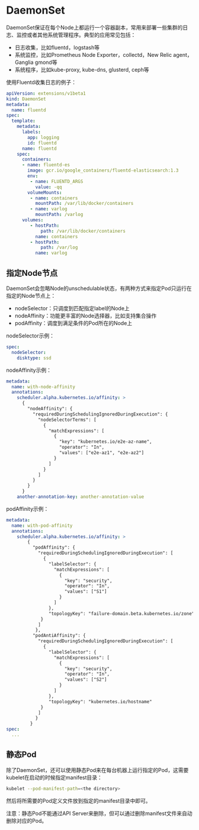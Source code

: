 # DaemonSet

DaemonSet保证在每个Node上都运行一个容器副本，常用来部署一些集群的日志、监控或者其他系统管理程序。典型的应用常见包括：

* 日志收集，比如fluentd，logstash等
* 系统监控，比如Prometheus Node Exporter，collectd，New Relic agent，Ganglia gmond等
* 系统程序，比如kube-proxy, kube-dns, glusterd, ceph等

使用Fluentd收集日志的例子：

```yaml
apiVersion: extensions/v1beta1
kind: DaemonSet
metadata:
  name: fluentd
spec:
  template:
    metadata:
      labels:
        app: logging
        id: fluentd
      name: fluentd
    spec:
      containers:
      - name: fluentd-es
        image: gcr.io/google_containers/fluentd-elasticsearch:1.3
        env:
         - name: FLUENTD_ARGS
           value: -qq
        volumeMounts:
         - name: containers
           mountPath: /var/lib/docker/containers
         - name: varlog
           mountPath: /varlog
      volumes:
         - hostPath:
             path: /var/lib/docker/containers
           name: containers
         - hostPath:
             path: /var/log
           name: varlog
```

## 指定Node节点

DaemonSet会忽略Node的unschedulable状态，有两种方式来指定Pod只运行在指定的Node节点上：

- nodeSelector：只调度到匹配指定label的Node上
- nodeAffinity：功能更丰富的Node选择器，比如支持集合操作
- podAffinity：调度到满足条件的Pod所在的Node上

nodeSelector示例：

```yaml
spec:
  nodeSelector:
    disktype: ssd
```

nodeAffinity示例：

```yaml
metadata:
  name: with-node-affinity
  annotations:
    scheduler.alpha.kubernetes.io/affinity: >
      {
        "nodeAffinity": {
          "requiredDuringSchedulingIgnoredDuringExecution": {
            "nodeSelectorTerms": [
              {
                "matchExpressions": [
                  {
                    "key": "kubernetes.io/e2e-az-name",
                    "operator": "In",
                    "values": ["e2e-az1", "e2e-az2"]
                  }
                ]
              }
            ]
          }
        }
      }
    another-annotation-key: another-annotation-value
```

podAffinity示例：

```yaml
metadata:
  name: with-pod-affinity
  annotations:
    scheduler.alpha.kubernetes.io/affinity: >
        {
          "podAffinity": {
            "requiredDuringSchedulingIgnoredDuringExecution": [
              {
                "labelSelector": {
                  "matchExpressions": [
                    {
                      "key": "security",
                      "operator": "In",
                      "values": ["S1"]
                    }
                  ]
                },
                "topologyKey": "failure-domain.beta.kubernetes.io/zone"
             }
            ]
           },
          "podAntiAffinity": {
            "requiredDuringSchedulingIgnoredDuringExecution": [
              {
                "labelSelector": {
                  "matchExpressions": [
                    {
                      "key": "security",
                      "operator": "In",
                      "values": ["S2"]
                    }
                  ]
                },
                "topologyKey": "kubernetes.io/hostname"
             }
            ]
           }
         }
spec:
  ...
```

## 静态Pod

除了DaemonSet，还可以使用静态Pod来在每台机器上运行指定的Pod，这需要kubelet在启动的时候指定manifest目录：

```bash
kubelet --pod-manifest-path=<the directory>
```

然后将所需要的Pod定义文件放到指定的manifest目录中即可。

注意：静态Pod不能通过API Server来删除，但可以通过删除manifest文件来自动删除对应的Pod。

